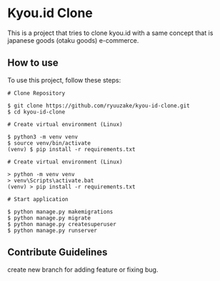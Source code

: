 # Kyou.id Clone

This is a project that tries to clone kyou.id with a same concept that is japanese goods
(otaku goods) e-commerce.

## How to use

To use this project, follow these steps:

    # Clone Repository
    
    $ git clone https://github.com/ryuuzake/kyou-id-clone.git
    $ cd kyou-id-clone
    
    # Create virtual environment (Linux)

    $ python3 -m venv venv
    $ source venv/bin/activate
    (venv) $ pip install -r requirements.txt
    
    # Create virtual environment (Linux)

    > python -m venv venv
    > venv\Scripts\activate.bat
    (venv) > pip install -r requirements.txt
    
    # Start application
    
    $ python manage.py makemigrations
    $ python manage.py migrate
    $ python manage.py createsuperuser
    $ python manage.py runserver
    
## Contribute Guidelines

create new branch for adding feature or fixing bug.